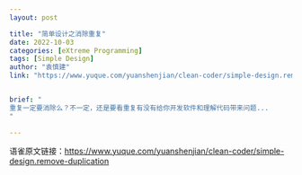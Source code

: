 ```yaml
---
layout: post

title: "简单设计之消除重复"
date: 2022-10-03
categories: [eXtreme Programming]
tags: [Simple Design]
author: "袁慎建"
link: "https://www.yuque.com/yuanshenjian/clean-coder/simple-design.remove-duplication"


brief: "
重复一定要消除么？不一定，还是要看重复有没有给你开发软件和理解代码带来问题...
"

---
```


语雀原文链接：<https://www.yuque.com/yuanshenjian/clean-coder/simple-design.remove-duplication>
